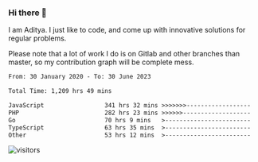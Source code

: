 ### Hi there 👋

I am Aditya. I just like to code, and come up with innovative solutions for regular problems.

Please note that a lot of work I do is on Gitlab and other branches than master, so my contribution graph will be complete mess.

<!--START_SECTION:waka-->

```txt
From: 30 January 2020 - To: 30 June 2023

Total Time: 1,209 hrs 49 mins

JavaScript                 341 hrs 32 mins >>>>>>>------------------   28.23 %
PHP                        282 hrs 23 mins >>>>>>-------------------   23.34 %
Go                         70 hrs 9 mins   >------------------------   05.80 %
TypeScript                 63 hrs 35 mins  >------------------------   05.26 %
Other                      53 hrs 12 mins  >------------------------   04.40 %
```

<!--END_SECTION:waka-->

![visitors](https://visitor-badge.glitch.me/badge?page_id=BrainBuzzer.visitor-badge&left_color=green&right_color=red)

